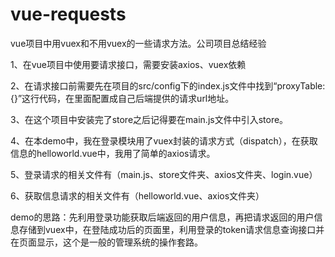 # vue-requests
vue项目中用vuex和不用vuex的一些请求方法。公司项目总结经验

1、在vue项目中使用要请求接口，需要安装axios、vuex依赖

2、在请求接口前需要先在项目的src/config下的index.js文件中找到“proxyTable: {}”这行代码，在里面配置成自己后端提供的请求url地址。

3、在这个项目中安装完了store之后记得要在main.js文件中引入store。

4、在本demo中，我在登录模块用了vuex封装的请求方式（dispatch），在获取信息的helloworld.vue中，我用了简单的axios请求。

5、登录请求的相关文件有（main.js、store文件夹、axios文件夹、login.vue）

6、获取信息请求的相关文件有（helloworld.vue、axios文件夹）

demo的思路：先利用登录功能获取后端返回的用户信息，再把请求返回的用户信息存储到vuex中，在登陆成功后的页面里，利用登录的token请求信息查询接口并在页面显示，这个是一般的管理系统的操作套路。
